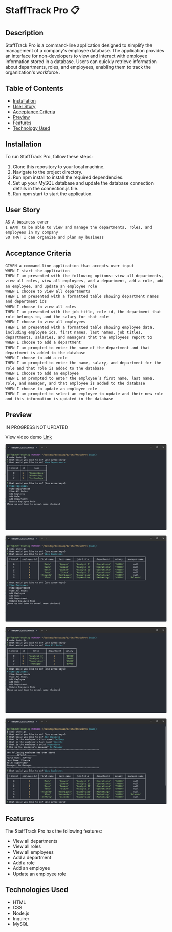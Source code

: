 # StaffTrack Pro 📋

## Description

StaffTrack Pro is a command-line application designed to simplify the management of a company's employee database.  The application provides an interface for non-developers to view and interact with employee information stored in a database. Users can quickly retrieve information about departments, roles, and employees, enabling them to track the organization's workforce .

## Table of Contents

- [Installation](#installation)
- [User Story](#user-story)
- [Acceptance Criteria](#acceptance-criteria)
- [Preview](#preview)
- [Features](#features)
- [Technology Used](#technologies-used)


## Installation

To run StaffTrack Pro, follow these steps:
1. Clone this repository to your local machine.
2. Navigate to the project directory.
3. Run npm install to install the required dependencies.
4. Set up your MySQL database and update the database connection details in the connection.js file.
5. Run npm start to start the application.


## User Story

```
AS A business owner
I WANT to be able to view and manage the departments, roles, and employees in my company
SO THAT I can organize and plan my business
```

## Acceptance Criteria

```
GIVEN a command-line application that accepts user input
WHEN I start the application
THEN I am presented with the following options: view all departments, view all roles, view all employees, add a department, add a role, add an employee, and update an employee role
WHEN I choose to view all departments
THEN I am presented with a formatted table showing department names and department ids
WHEN I choose to view all roles
THEN I am presented with the job title, role id, the department that role belongs to, and the salary for that role
WHEN I choose to view all employees
THEN I am presented with a formatted table showing employee data, including employee ids, first names, last names, job titles, departments, salaries, and managers that the employees report to
WHEN I choose to add a department
THEN I am prompted to enter the name of the department and that department is added to the database
WHEN I choose to add a role
THEN I am prompted to enter the name, salary, and department for the role and that role is added to the database
WHEN I choose to add an employee
THEN I am prompted to enter the employee’s first name, last name, role, and manager, and that employee is added to the database
WHEN I choose to update an employee role
THEN I am prompted to select an employee to update and their new role and this information is updated in the database
```

## Preview

IN PROGRESS NOT UPDATED

View video demo [Link](https://notexpress-pro.herokuapp.com/notes)

![alt text](/media/Screenshot-ViewDepartments.png)

![alt text](/media/Screenshot-ViewEmployees.png)

![alt text](/media/Screenshot-ViewRoles.png)

![alt text](/media/Screenshot-AddEmployee.png)



## Features
The StaffTrack Pro has the following features:

- View all departments
- View all roles
- View all employees
- Add a department
- Add a role
- Add an employee
- Update an employee role


## Technologies Used
- HTML
- CSS
- Node.js
- Inquirer
- MySQL

